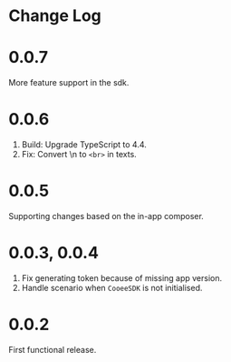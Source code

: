 # Change Log

# 0.0.7

More feature support in the sdk.

# 0.0.6

1. Build: Upgrade TypeScript to 4.4.
2. Fix: Convert \n to `<br>` in texts.

# 0.0.5

Supporting changes based on the in-app composer.

# 0.0.3, 0.0.4

1. Fix generating token because of missing app version.
2. Handle scenario when `CooeeSDK` is not initialised.

# 0.0.2

First functional release.
